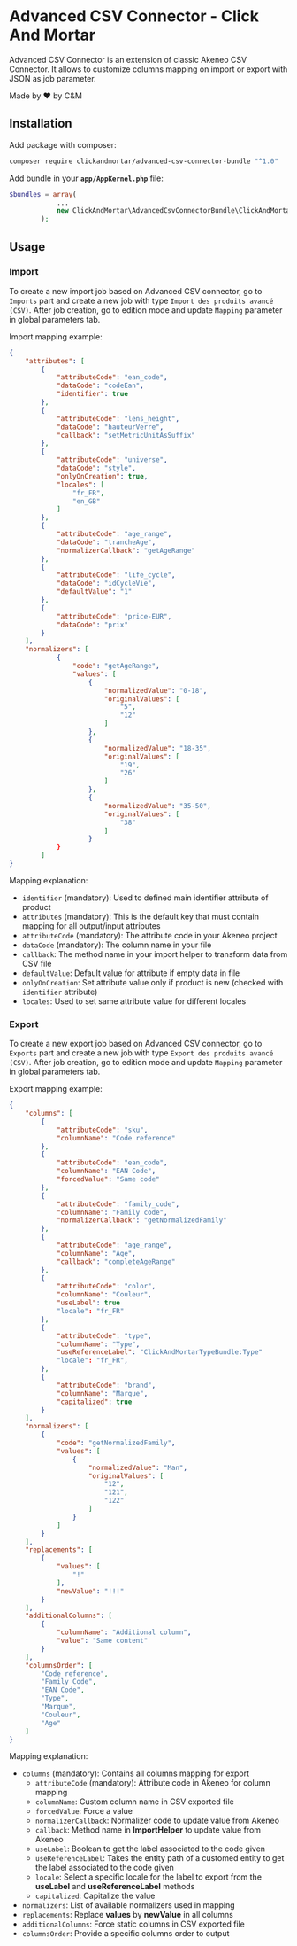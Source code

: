 # Advanced CSV Connector - Click And Mortar

Advanced CSV Connector is an extension of classic Akeneo CSV Connector. It allows to customize columns mapping on import or export with JSON as job parameter.

Made by :heart: by C&M

## Installation

Add package with composer:
```bash
composer require clickandmortar/advanced-csv-connector-bundle "^1.0"
```

Add bundle in your **`app/AppKernel.php`** file:
```php
$bundles = array(
            ...
            new ClickAndMortar\AdvancedCsvConnectorBundle\ClickAndMortarAdvancedCsvConnectorBundle(),
        );
```

## Usage

### Import

To create a new import job based on Advanced CSV connector, go to `Imports` part and create a new job with type `Import des produits avancé (CSV)`.
After job creation, go to edition mode and update `Mapping` parameter in global parameters tab.

Import mapping example:

```json
{
    "attributes": [
        {
            "attributeCode": "ean_code",
            "dataCode": "codeEan",
            "identifier": true
        },
        {
            "attributeCode": "lens_height",
            "dataCode": "hauteurVerre",
            "callback": "setMetricUnitAsSuffix"
        },
        {
            "attributeCode": "universe",
            "dataCode": "style",
            "onlyOnCreation": true,
            "locales": [
                "fr_FR",
                "en_GB"
            ]
        },
        {
            "attributeCode": "age_range",
            "dataCode": "trancheAge",
            "normalizerCallback": "getAgeRange"
        },
        {
            "attributeCode": "life_cycle",
            "dataCode": "idCycleVie",
            "defaultValue": "1"
        },
        {
            "attributeCode": "price-EUR",
            "dataCode": "prix"
        }
    ],
    "normalizers": [
            {
                "code": "getAgeRange",
                "values": [
                    {
                        "normalizedValue": "0-18",
                        "originalValues": [
                            "5",
                            "12"
                        ]
                    },
                    {
                        "normalizedValue": "18-35",
                        "originalValues": [
                            "19",
                            "26"
                        ]
                    },
                    {
                        "normalizedValue": "35-50",
                        "originalValues": [
                            "38"
                        ]
                    }
            }
        ]
}
```

Mapping explanation:

* `identifier` (mandatory): Used to defined main identifier attribute of product
* `attributes` (mandatory): This is the default key that must contain mapping for all output/input attributes
* `attributeCode` (mandatory): The attribute code in your Akeneo project
* `dataCode` (mandatory): The column name in your file
* `callback`: The method name in your import helper to transform data from CSV file
* `defaultValue`: Default value for attribute if empty data in file
* `onlyOnCreation`: Set attribute value only if product is new (checked with `identifier` attribute)
* `locales`: Used to set same attribute value for different locales

### Export

To create a new export job based on Advanced CSV connector, go to `Exports` part and create a new job with type `Export des produits avancé (CSV)`.
After job creation, go to edition mode and update `Mapping` parameter in global parameters tab.

Export mapping example:

```json
{
    "columns": [
        {
            "attributeCode": "sku",
            "columnName": "Code reference"
        },
        {
            "attributeCode": "ean_code",
            "columnName": "EAN Code",
            "forcedValue": "Same code"
        },
        {
            "attributeCode": "family_code",
            "columnName": "Family code",
            "normalizerCallback": "getNormalizedFamily"
        },
        {
            "attributeCode": "age_range",
            "columnName": "Age",
            "callback": "completeAgeRange"
        },
        {
            "attributeCode": "color",
            "columnName": "Couleur",
            "useLabel": true
            "locale": "fr_FR"
        },
        {
            "attributeCode": "type",
            "columnName": "Type",
            "useReferenceLabel": "ClickAndMortarTypeBundle:Type"
            "locale": "fr_FR",
        },
        {
            "attributeCode": "brand",
            "columnName": "Marque",
            "capitalized": true
        }
    ],
    "normalizers": [
        {
            "code": "getNormalizedFamily",
            "values": [
                {
                    "normalizedValue": "Man",
                    "originalValues": [
                        "12",
                        "121",
                        "122"
                    ]
                }
            ]
        }
    ],
    "replacements": [
        {
            "values": [
                "!"
            ],
            "newValue": "!!!"
        }
    ],
    "additionalColumns": [
        {
            "columnName": "Additional column",
            "value": "Same content"
        }
    ],
    "columnsOrder": [
        "Code reference",
        "Family Code",
        "EAN Code",
        "Type",
        "Marque",
        "Couleur",
        "Age"
    ]
}
```

Mapping explanation:

* `columns` (mandatory): Contains all columns mapping for export
  * `attributeCode` (mandatory): Attribute code in Akeneo for column mapping
  * `columnName`: Custom column name in CSV exported file
  * `forcedValue`: Force a value
  * `normalizerCallback`: Normalizer code to update value from Akeneo
  * `callback`: Method name in **ImportHelper** to update value from Akeneo
  * `useLabel`: Boolean to get the label associated to the code given
  * `useReferenceLabel`: Takes the entity path of a customed entity to get the label associated to the code given
  * `locale`: Select a specific locale for the label to export from the **useLabel** and **useReferenceLabel** methods
  * `capitalized`: Capitalize the value
* `normalizers`: List of available normalizers used in mapping
* `replacements`: Replace **values** by **newValue** in all columns
* `additionalColumns`: Force static columns in CSV exported file
* `columnsOrder`: Provide a specific columns order to output 
